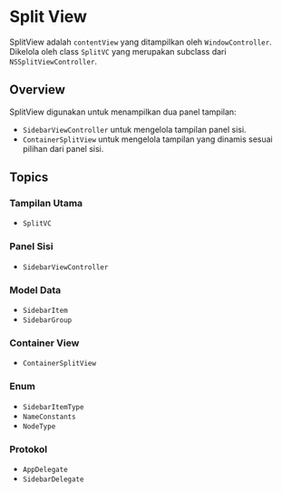 # Split View

SplitView adalah `contentView` yang ditampilkan oleh ``WindowController``. Dikelola oleh class `SplitVC` yang merupakan subclass dari `NSSplitViewController`.

## Overview

SplitView digunakan untuk menampilkan dua panel tampilan:
- ``SidebarViewController`` untuk mengelola tampilan panel sisi.
- ``ContainerSplitView`` untuk mengelola tampilan yang dinamis sesuai pilihan dari panel sisi.

## Topics

### Tampilan Utama
- ``SplitVC``

### Panel Sisi
- ``SidebarViewController``

### Model Data
- ``SidebarItem``
- ``SidebarGroup``

### Container View
- ``ContainerSplitView``

### Enum
- ``SidebarItemType``
- ``NameConstants``
- ``NodeType``

### Protokol
- ``AppDelegate``
- ``SidebarDelegate``

